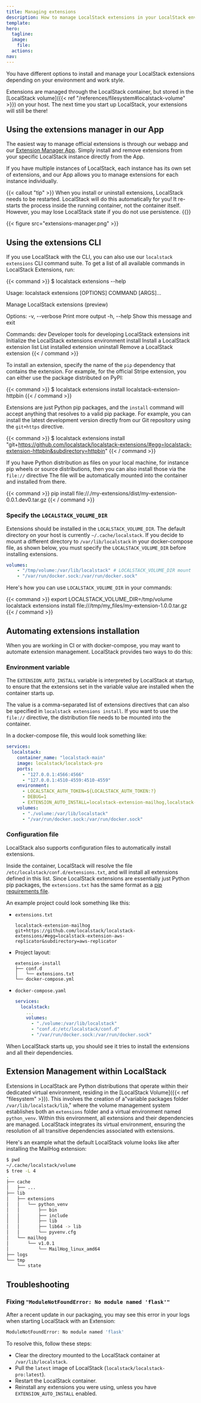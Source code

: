 ```yaml
---
title: Managing extensions
description: How to manage LocalStack extensions in your LocalStack environment.
template: 
hero:
  tagline: 
  image:
    file: 
  actions:
nav: 
---
```


You have different options to install and manage your LocalStack extensions depending on your environment and work style.

Extensions are managed through the LocalStack container, but stored in the [LocalStack volume]({{< ref "/references/filesystem#localstack-volume" >}}) on your host.
The next time you start up LocalStack, your extensions will still be there!

## Using the extensions manager in our App

The easiest way to manage official extensions is through our webapp and our [Extension Manager App](https://app.localstack.cloud/inst/default/extensions/manage).
Simply install and remove extensions from your specific LocalStack instance directly from the App.

If you have multiple instances of LocalStack, each instance has its own set of extensions,
and our App allows you to manage extensions for each instance individually.

{{< callout "tip" >}}
When you install or uninstall extensions, LocalStack needs to be restarted.
LocalStack will do this automatically for you!
It re-starts the process inside the running container, not the container itself.
However, you may lose LocalStack state if you do not use persistence.
{{</callout>}}

{{< figure src="extensions-manager.png" >}}

## Using the extensions CLI

If you use LocalStack with the CLI, you can also use our `localstack extensions` CLI command suite.
To get a list of all available commands in LocalStack Extensions, run:

{{< command >}}
$ localstack extensions --help

Usage: localstack extensions [OPTIONS] COMMAND [ARGS]...

Manage LocalStack extensions (preview)

Options:
-v, --verbose  Print more output
-h, --help     Show this message and exit

Commands:
dev        Developer tools for developing LocalStack extensions
init       Initialize the LocalStack extensions environment
install    Install a LocalStack extension
list       List installed extension
uninstall  Remove a LocalStack extension
{{< / command >}}

To install an extension, specify the name of the `pip` dependency that contains the extension.
For example, for the official Stripe extension, you can either use the package distributed on PyPI:

{{< command >}}
$ localstack extensions install localstack-extension-httpbin
{{< / command >}}

Extensions are just Python pip packages, and the `install` command will accept anything that resolves to a valid pip package.
For example, you can install the latest development version directly from our Git repository using the `git+https` directive.

{{< command >}}
$ localstack extensions install "git+https://github.com/localstack/localstack-extensions/#egg=localstack-extension-httpbin&subdirectory=httpbin"
{{< / command >}}

If you have Python distribution as files on your local machine, for instance pip wheels or source distributions, then you can also install those via the `file://` directive
The file will be automatically mounted into the container and installed from there.

{{< command >}}
pip install file://./my-extensions/dist/my-extension-0.0.1.dev0.tar.gz
{{< / command >}}

### Specify the `LOCALSTACK_VOLUME_DIR`

Extensions should be installed in the `LOCALSTACK_VOLUME_DIR`.
The default directory on your host is currently `~/.cache/localstack`.
If you decide to mount a different directory to `/var/lib/localstack` in your docker-compose file, as shown below, you must specify the `LOCALSTACK_VOLUME_DIR` before installing extensions.

```yaml
volumes:
    - "/tmp/volume:/var/lib/localstack" # LOCALSTACK_VOLUME_DIR mount
    - "/var/run/docker.sock:/var/run/docker.sock"
```

Here's how you can use `LOCALSTACK_VOLUME_DIR` in your commands:

{{< command >}}
export LOCALSTACK_VOLUME_DIR=/tmp/volume
localstack extensions install file:///tmp/my_files/my-extension-1.0.0.tar.gz
{{< / command >}}

## Automating extensions installation

When you are working in CI or with docker-compose, you may want to automate extension management.
LocalStack provides two ways to do this:

### Environment variable

The `EXTENSION_AUTO_INSTALL` variable is interpreted by LocalStack at startup,
to ensure that the extensions set in the variable value are installed when the container starts up.

The value is a comma-separated list of extensions directives that can also be specified in `localstack extensions install`.
If you want to use the `file://` directive, the distribution file needs to be mounted into the container.

In a docker-compose file, this would look something like:

```yaml
services:
  localstack:
    container_name: "localstack-main"
    image: localstack/localstack-pro
    ports:
      - "127.0.0.1:4566:4566"
      - "127.0.0.1:4510-4559:4510-4559"
    environment:
      - LOCALSTACK_AUTH_TOKEN=${LOCALSTACK_AUTH_TOKEN:?}
      - DEBUG=1
      - EXTENSION_AUTO_INSTALL=localstack-extension-mailhog,localstack-extension-httpbin
    volumes:
      - "./volume:/var/lib/localstack"
      - "/var/run/docker.sock:/var/run/docker.sock"
```

### Configuration file

LocalStack also supports configuration files to automatically install extensions.

Inside the container, LocalStack will resolve the file `/etc/localstack/conf.d/extensions.txt`, and will install all extensions defined in this list.
Since LocalStack extensions are essentially just Python pip packages, the `extensions.txt` has the same format as a [pip requirements file](https://pip.pypa.io/en/stable/reference/requirements-file-format/).

An example project could look something like this:

* `extensions.txt`

  ```text
  localstack-extension-mailhog
  git+https://github.com/localstack/localstack-extensions/#egg=localstack-extension-aws-replicator&subdirectory=aws-replicator
  ```

* Project layout:

    ```console
    extension-install
    ├── conf.d
    │   └── extensions.txt
    └── docker-compose.yml
    ```

* `docker-compose.yaml`

    ```yaml
    services:
      localstack:
        ...
        volumes:
          - "./volume:/var/lib/localstack"
          - "conf.d:/etc/localstack/conf.d"
          - "/var/run/docker.sock:/var/run/docker.sock"
    ```

When LocalStack starts up, you should see it tries to install the extensions and all their dependencies.

## Extension Management within LocalStack

Extensions in LocalStack are Python distributions that operate within their dedicated virtual environment, residing in the [LocalStack Volume]({{< ref "filesystem" >}}).
This involves the creation of a"variable packages folder `/var/lib/localstack/lib`," where the volume management system establishes both an `extensions` folder and a virtual environment named `python_venv`.
Within this environment, all extensions and their dependencies are managed.
LocalStack integrates its virtual environment, ensuring the resolution of all transitive dependencies associated with extensions.

Here's an example what the default LocalStack volume looks like after installing the MailHog extension:

```bash
$ pwd
~/.cache/localstack/volume
$ tree -L 4
.
├── cache
│   ├── ...
├── lib
│   ├── extensions
│   │   └── python_venv
│   │       ├── bin
│   │       ├── include
│   │       ├── lib
│   │       ├── lib64 -> lib
│   │       └── pyvenv.cfg
│   └── mailhog
│       └── v1.0.1
│           └── MailHog_linux_amd64
├── logs
└── tmp
    └── state
```

## Troubleshooting

### Fixing `"ModuleNotFoundError: No module named 'flask'"`

After a recent update in our packaging, you may see this error in your logs when starting LocalStack with an Extension:

```bash
ModuleNotFoundError: No module named 'flask'
```

To resolve this, follow these steps:

* Clear the directory mounted to the LocalStack container at `/var/lib/localstack`.
* Pull the `latest` image of LocalStack (`localstack/localstack-pro:latest`).
* Restart the LocalStack container.
* Reinstall any extensions you were using, unless you have `EXTENSION_AUTO_INSTALL` enabled.